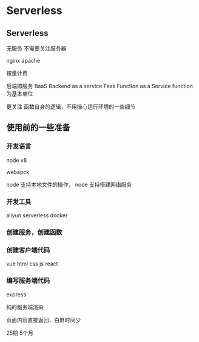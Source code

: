 # Serverless

## Serverless

无服务
不需要关注服务器

nginx apache

按量计费

后端即服务 
BaaS  Backend as a service
Faas Function as a Service  function 为基本单位

更关注 函数自身的逻辑，不用操心运行环境的一些细节


## 使用前的一些准备

### 开发语言

node
    v8


webapck

node 支持本地文件的操作，
node 支持搭建网络服务

### 开发工具

aliyun serverless
docker

### 创建服务，创建函数

### 创建客户端代码

vue
    html
    css
    js
react

### 编写服务端代码

express


纯的服务端渲染

页面内容直接返回，白屏时间少


25期
5个月








